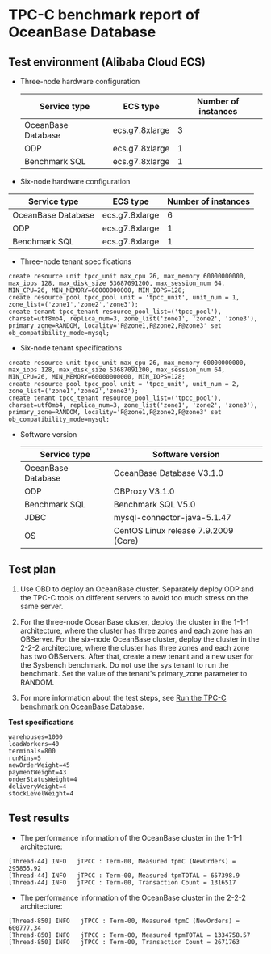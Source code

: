 TPC-C benchmark report of OceanBase Database 
=================================================================



Test environment (Alibaba Cloud ECS) 
---------------------------------------------------------

* Three-node hardware configuration

  

  |    Service type    |    ECS type    | Number of instances |
  |--------------------|----------------|---------------------|
  | OceanBase Database | ecs.g7.8xlarge | 3                   |
  | ODP                | ecs.g7.8xlarge | 1                   |
  | Benchmark SQL      | ecs.g7.8xlarge | 1                   |

  

* Six-node hardware configuration

  




|    Service type    |    ECS type    | Number of instances |
|--------------------|----------------|---------------------|
| OceanBase Database | ecs.g7.8xlarge | 6                   |
| ODP                | ecs.g7.8xlarge | 1                   |
| Benchmark SQL      | ecs.g7.8xlarge | 1                   |



* Three-node tenant specifications

  




```unknow
create resource unit tpcc_unit max_cpu 26, max_memory 60000000000, max_iops 128, max_disk_size 53687091200, max_session_num 64, MIN_CPU=26, MIN_MEMORY=60000000000, MIN_IOPS=128;
create resource pool tpcc_pool unit = 'tpcc_unit', unit_num = 1, zone_list=('zone1','zone2','zone3');
create tenant tpcc_tenant resource_pool_list=('tpcc_pool'), charset=utf8mb4, replica_num=3, zone_list('zone1', 'zone2', 'zone3'), primary_zone=RANDOM, locality='F@zone1,F@zone2,F@zone3' set ob_compatibility_mode=mysql;
```



* Six-node tenant specifications

  




```unknow
create resource unit tpcc_unit max_cpu 26, max_memory 60000000000, max_iops 128, max_disk_size 53687091200, max_session_num 64, MIN_CPU=26, MIN_MEMORY=60000000000, MIN_IOPS=128;
create resource pool tpcc_pool unit = 'tpcc_unit', unit_num = 2, zone_list=('zone1','zone2','zone3');
create tenant tpcc_tenant resource_pool_list=('tpcc_pool'), charset=utf8mb4, replica_num=3, zone_list('zone1', 'zone2', 'zone3'), primary_zone=RANDOM, locality='F@zone1,F@zone2,F@zone3' set ob_compatibility_mode=mysql;
```



* Software version

  

  |    Service type    |           Software version           |
  |--------------------|--------------------------------------|
  | OceanBase Database | OceanBase Database V3.1.0            |
  | ODP                | OBProxy V3.1.0                       |
  | Benchmark SQL      | Benchmark SQL V5.0                   |
  | JDBC               | mysql-connector-java-5.1.47          |
  | OS                 | CentOS Linux release 7.9.2009 (Core) |

  




Test plan 
------------------------------

1. Use OBD to deploy an OceanBase cluster. Separately deploy ODP and the TPC-C tools on different servers to avoid too much stress on the same server. 
2. For the three-node OceanBase cluster, deploy the cluster in the 1-1-1 architecture, where the cluster has three zones and each zone has an OBServer. For the six-node OceanBase cluster, deploy the cluster in the 2-2-2 architecture, where the cluster has three zones and each zone has two OBServers. After that, create a new tenant and a new user for the Sysbench benchmark. Do not use the sys tenant to run the benchmark. Set the value of the tenant's primary_zone parameter to RANDOM.

3. For more information about the test steps, see [Run the TPC-C benchmark on OceanBase Database](/en-US/3.performance-whitepaper/5.run-the-tpc-c-benchmark-on-oceanbase-database.md). 

**Test specifications** 

```shell
warehouses=1000
loadWorkers=40
terminals=800
runMins=5
newOrderWeight=45
paymentWeight=43
orderStatusWeight=4
deliveryWeight=4
stockLevelWeight=4
```



Test results 
---------------------------------

* The performance information of the OceanBase cluster in the 1-1-1 architecture:

  




```unknow
[Thread-44] INFO   jTPCC : Term-00, Measured tpmC (NewOrders) = 295855.92
[Thread-44] INFO   jTPCC : Term-00, Measured tpmTOTAL = 657398.9
[Thread-44] INFO   jTPCC : Term-00, Transaction Count = 1316517
```



* The performance information of the OceanBase cluster in the 2-2-2 architecture:

  




```unknow
[Thread-850] INFO   jTPCC : Term-00, Measured tpmC (NewOrders) = 600777.34
[Thread-850] INFO   jTPCC : Term-00, Measured tpmTOTAL = 1334758.57
[Thread-850] INFO   jTPCC : Term-00, Transaction Count = 2671763
```





